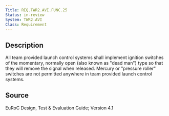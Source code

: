 ```yaml
---
Title: REQ.TWR2.AVI.FUNC.25
Status: in-review
System: TWR2.AVI
Class: Requirement
---
```


## Description

All team provided launch control systems shall implement ignition switches of the momentary, normally open (also known as "dead man") type so that they will remove the signal when released. Mercury or "pressure roller" switches are not permitted anywhere in team provided launch control systems.

## Source

EuRoC Design, Test & Evaluation Guide; Version 4.1